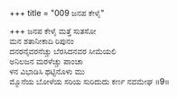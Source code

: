 +++
title = "009 ಜನಪ ಕೇಳೈ"

+++
ಜನಪ ಕೇಳೈ ಮತ್ತೆ ಸುತಸೋ   
ಮನ ಶತಾನೀಕಾದಿ ರಿಪುನಂ   
ದನರನೈವರನೆಚ್ಚು ಬೆರಸಿದನವರ ಸೀಮೆಯಲಿ   
ಅನಿಲಜನ ಮರಳೆಚ್ಚು ಪಾಂಚಾ   
ಳನ ವಿಭಾಡಿಸಿ ಥಟ್ಟಿನೊಳು ಮು   
ಮ್ಮೊನೆಯ ಬೋಳೆಯ ಸರಿಯ ಸುರಿದುದು ಕರ್ಣ ನವಮೇಘ        ॥9॥